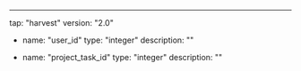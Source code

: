 ---
tap: "harvest"
version: "2.0"
  - name: "user_id"
    type: "integer"
    description: ""

  - name: "project_task_id"
    type: "integer"
    description: ""

